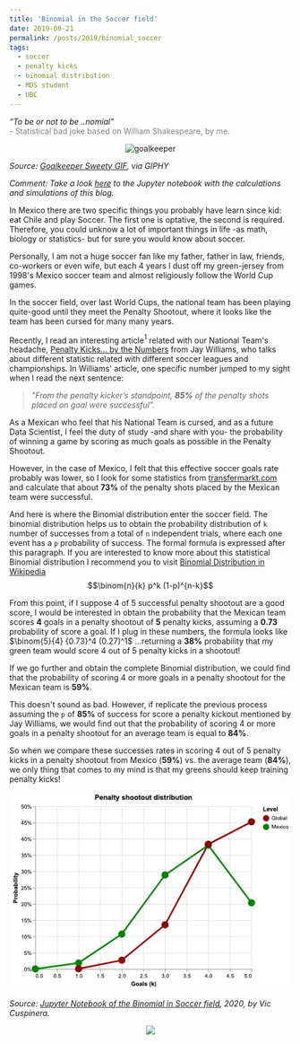 ```yaml
---
title: 'Binomial in the Soccer field'
date: 2019-09-21
permalink: /posts/2019/binomial_soccer
tags:
  - soccer
  - penalty kicks
  - binomial distribution
  - MDS student
  - UBC
---
```


<i>“To be or not to be ..nomial"</i>  
<span style="color:gray">- Statistical bad joke based on William Shakespeare, by me.</span>

<center><img src="https://media0.giphy.com/media/KnSm1GhuvUjFm/giphy.gif" width="200" alt="goalkeeper"  /></center>

*Source: [Goalkeeper Sweety GIF](https://media0.giphy.com/media/KnSm1GhuvUjFm/giphy.gif), via GIPHY*
  
*Comment: Take a look [here](https://github.com/vcuspinera/vcuspinera.github.io/blob/master/files/2019-binomial_soccer.ipynb) to the Jupyter notebook with the calculations and simulations of this blog.*

In Mexico there are two specific things you probably have learn since kid: eat Chile and play Soccer. The first one is optative, the second is required. Therefore, you could unknow a lot of important things in life -as math, biology or statistics- but for sure you would know about soccer.
  
Personally, I am not a huge soccer fan like my father, father in law, friends, co-workers or even wife, but each 4 years I dust off my green-jersey from 1998's Mexico soccer team and almost religiously follow the World Cup games.
  
In the soccer field, over last World Cups, the national team has been playing quite-good until they meet the Penalty Shootout, where it looks like the team has been cursed for many many years.
  
Recently, I read an interesting article$^1$ related with our National Team's headache, [Penalty Kicks... by the Numbers](https://cdn4.sportngin.com/attachments/document/0057/0846/The_Science_of_Soccer_Online-_Penalty_Kicks__By_the_Numbers.pdf) from Jay Williams, who talks about different statistic related with different soccer leagues and championships. In Williams' article, one specific number jumped to my sight when I read the next sentence:
> _"From the penalty kicker’s standpoint, __85%__ of the penalty shots placed on goal were successful"._
  
As a Mexican who feel that his National Team is cursed, and as a future Data Scientist, I feel the duty of study -and share with you- the probability of winning a game by scoring as much goals as possible in the Penalty Shootout.

However, in the case of Mexico, I felt that this effective soccer goals rate probably was lower, so I look for some statistics from [transfermarkt.com](https://www.transfermarkt.com/mexiko/elfmeterschiessen/verein/6303) and calculate that about __73%__ of the penalty shots placed by the Mexican team were successful.
  
And here is where the Binomial distribution enter the soccer field. The binomial distribution helps us to obtain the probability distribution of `k` number of successes from a total of `n` independent trials, where each one event has a `p` probability of success. The formal formula is expressed after this paragraph. If you are interested to know more about this statistical Binomial distribution I recommend you to visit [Binomial Distribution in Wikipedia](https://en.wikipedia.org/wiki/Binomial_distribution)
$$\binom{n}{k} p^k (1-p)^{n-k}$$

From this point, if I suppose 4 of 5 successful penalty shootout are a good score, I would be interested in obtain the probability that the Mexican team scores __4__ goals in a penalty shootout of __5__ penalty kicks, assuming a __0.73__ probability of score a goal. If I plug in these numbers, the formula looks like $\binom{5}{4} {0.73}^4 (0.27)^1$ ...returning a __38%__ probability that my green team would score 4 out of 5 penalty kicks in a shootout!

If we go further and obtain the complete Binomial distribution, we could find that the probability of scoring 4 or more goals in a penalty shootout for the Mexican team is __59%__.

This doesn't sound as bad. However, if replicate the previous process assuming the `p` of __85%__ of success for score a penalty kickout mentioned by Jay Williams, we would find out that the probability of scoring 4 or more goals in a penalty shootout for an average team is equal to __84%__.

So when we compare these successes rates in scoring 4 out of 5 penalty kicks in a penalty shootout from Mexico (__59%__) vs. the average team (__84%__), we only thing that comes to my mind is that my greens should keep training penalty kicks!

<center><img src="/images/penalty_shootout_dist.png" /></center>

*Source: [Jupyter Notebook of the Binomial in Soccer field](https://github.com/vcuspinera/vcuspinera.github.io/blob/master/files/2019-binomial_soccer.ipynb), 2020, by Vic Cuspinera.*

<center><img src="/images/penalty_shootout_dist.html" /></center>

